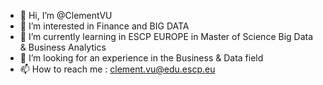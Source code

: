 - 👋 Hi, I’m @ClementVU
- 👀 I’m interested in Finance and BIG DATA
- 🌱 I’m currently learning in ESCP EUROPE in Master of Science Big Data & Business Analytics
- 💞️ I’m looking for an experience in the Business & Data field
- 📫 How to reach me : clement.vu@edu.escp.eu

<!---
ClementVU/ClementVU is a ✨ special ✨ repository because its `README.md` (this file) appears on your GitHub profile.
You can click the Preview link to take a look at your changes.
--->
